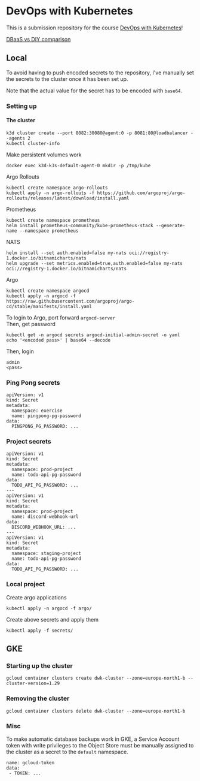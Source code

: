 # DevOps with Kubernetes

This is a submission repository for the course
[DevOps with Kubernetes](https://devopswithkubernetes.com/)!

[DBaaS vs DIY comparison](./part3/3.06/dbaas-vs-diy.md)

## Local

To avoid having to push encoded secrets to the repository, I've manually set the secrets to the cluster once it has been set up.

Note that the actual value for the secret has to be encoded with `base64`.

### Setting up

#### The cluster

```
k3d cluster create --port 8082:30080@agent:0 -p 8081:80@loadbalancer --agents 2
kubectl cluster-info
```

Make persistent volumes work

```
docker exec k3d-k3s-default-agent-0 mkdir -p /tmp/kube
```

Argo Rollouts

```
kubectl create namespace argo-rollouts
kubectl apply -n argo-rollouts -f https://github.com/argoproj/argo-rollouts/releases/latest/download/install.yaml
```

Prometheus

```
kubectl create namespace prometheus
helm install prometheus-community/kube-prometheus-stack --generate-name --namespace prometheus
```

NATS

```
helm install --set auth.enabled=false my-nats oci://registry-1.docker.io/bitnamicharts/nats
helm upgrade --set metrics.enabled=true,auth.enabled=false my-nats oci://registry-1.docker.io/bitnamicharts/nats
```

Argo

```
kubectl create namespace argocd
kubectl apply -n argocd -f https://raw.githubusercontent.com/argoproj/argo-cd/stable/manifests/install.yaml
```

To login to Argo, port forward `argocd-server`  
Then, get password
```
kubectl get -n argocd secrets argocd-initial-admin-secret -o yaml
echo '<encoded pass>' | base64 --decode
```

Then, login  
```
admin
<pass>
```

### Ping Pong secrets

```
apiVersion: v1
kind: Secret
metadata:
  namespace: exercise
  name: pingpong-pg-password
data:
  PINGPONG_PG_PASSWORD: ...
```

### Project secrets

```
apiVersion: v1
kind: Secret
metadata:
  namespace: prod-project
  name: todo-api-pg-password
data:
  TODO_API_PG_PASSWORD: ...
---
apiVersion: v1
kind: Secret
metadata:
  namespace: prod-project
  name: discord-webhook-url
data:
  DISCORD_WEBHOOK_URL: ...
---
apiVersion: v1
kind: Secret
metadata:
  namespace: staging-project
  name: todo-api-pg-password
data:
  TODO_API_PG_PASSWORD: ...
```

### Local project

Create argo applications

```
kubectl apply -n argocd -f argo/
```

Create above secrets and apply them

```
kubectl apply -f secrets/
```

## GKE

### Starting up the cluster

```
gcloud container clusters create dwk-cluster --zone=europe-north1-b --cluster-version=1.29
```

### Removing the cluster

```
gcloud container clusters delete dwk-cluster --zone=europe-north1-b
```

### Misc

To make automatic database backups work in GKE, a Service Account token with
write privileges to the Object Store must be manually assigned to the cluster as
a secret to the `default` namespace.

```
name: gcloud-token
data:
 - TOKEN: ...
```
